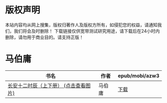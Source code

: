 # 版权声明

本站内容均从网上搜集，版权归著作人及版权方所有，如侵犯您的权益，请通知我们，我们将会及时删除！ 下载链接仅供宽带测试研究用途，请下载后在24小时内删除，请勿用于商业目的。请支持正版！

# 马伯庸

| 书名 | 作者 | epub/mobi/azw3 |
| --- | --- | --- |
| [长安十二时辰（上下册） (点击查看图片)](https://www.dushupai.com/attachment/2024/06/01/4b1a7bd3264e27ce.jpg) | 马伯庸 | [下载](https://url89.ctfile.com/f/31084289-1357007776-effb94?p=8866) |
